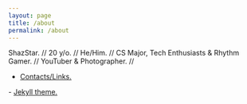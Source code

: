 ```yaml
---
layout: page
title: /about
permalink: /about
---
```

ShazStar. // 20 y/o. // He/Him. // CS Major, Tech Enthusiasts & Rhythm Gamer. // YouTuber & Photographer. //

- <a href="https://shazstar.github.io/contacts">Contacts/Links.</a>
<p></p>
- <a href="https://github.com/b2a3e8/jekyll-theme-console">Jekyll theme.</a>
